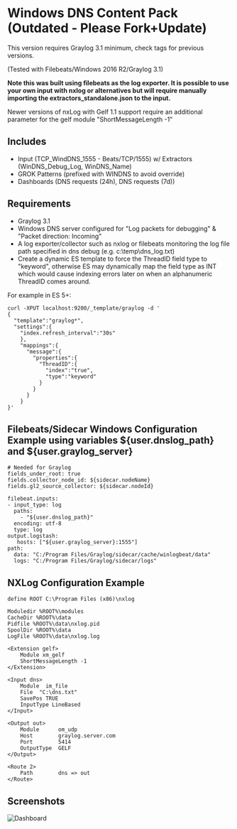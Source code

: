 # Windows DNS Content Pack (Outdated - Please Fork+Update)

This version requires Graylog 3.1 minimum, check tags for previous versions.

(Tested with Filebeats/Windows 2016 R2/Graylog 3.1)

**Note this was built using filebeats as the log exporter.  It is possible to use your own input with nxlog or alternatives but will require manually importing the extractors_standalone.json to the input.**

Newer versions of nxLog with Gelf 1.1 support require an additional parameter for the gelf module "ShortMessageLength -1"

## Includes

* Input (TCP_WindDNS_1555 - Beats/TCP/1555) w/ Extractors (WinDNS_Debug_Log, WinDNS_Name)
* GROK Patterns (prefixed with WINDNS to avoid override)
* Dashboards (DNS requests (24h), DNS requests (7d))

## Requirements
* Graylog 3.1 
* Windows DNS server configured for "Log packets for debugging" & "Packet direction: Incoming"
* A log exporter/collector such as nxlog or filebeats monitoring the log file path specified in dns debug (e.g. c:\temp\dns_log.txt)
* Create a dynamic ES template to force the ThreadID field type to "keyword", otherwise ES may dynamically map the field type as INT which would cause indexing errors later on when an alphanumeric ThreadID comes around.

For example in ES 5+:
```
curl -XPUT localhost:9200/_template/graylog -d '
{
  "template":"graylog*",
  "settings":{
    "index.refresh_interval":"30s"
    },
    "mappings":{
      "message":{
        "properties":{
          "ThreadID":{
            "index":"true",
            "type":"keyword"
          }
        }
      }
    }
}'
```

## Filebeats/Sidecar Windows Configuration Example using variables ${user.dnslog_path} and ${user.graylog_server}
```
# Needed for Graylog
fields_under_root: true
fields.collector_node_id: ${sidecar.nodeName}
fields.gl2_source_collector: ${sidecar.nodeId}

filebeat.inputs:
- input_type: log
  paths:
    - "${user.dnslog_path}"
  encoding: utf-8
  type: log
output.logstash:
   hosts: ["${user.graylog_server}:1555"]
path:
  data: "C:/Program Files/Graylog/sidecar/cache/winlogbeat/data"
  logs: "C:/Program Files/Graylog/sidecar/logs"
```

## NXLog Configuration Example
```
define ROOT C:\Program Files (x86)\nxlog

Moduledir %ROOT%\modules
CacheDir %ROOT%\data
Pidfile %ROOT%\data\nxlog.pid
SpoolDir %ROOT%\data
LogFile %ROOT%\data\nxlog.log

<Extension gelf>
    Module xm_gelf
    ShortMessageLength -1
</Extension>

<Input dns>
    Module  im_file
    File  "C:\dns.txt"
    SavePos TRUE
    InputType LineBased
</Input>

<Output out> 
    Module      om_udp
    Host        graylog.server.com
    Port        5414
    OutputType  GELF
</Output>

<Route 2>
    Path        dns => out
</Route>
```

## Screenshots

![Dashboard](http://i0.wp.com/www.ohjeah.net/wp-content/uploads/2015/09/windows_dns_logs.png)
